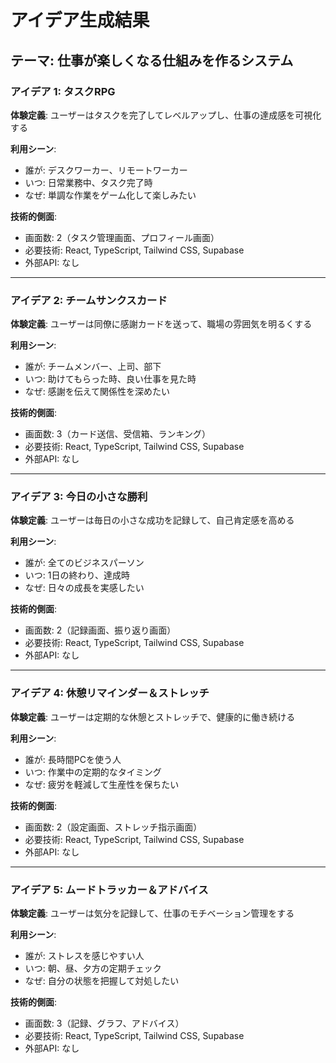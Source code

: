 # アイデア生成結果

## テーマ: 仕事が楽しくなる仕組みを作るシステム

### アイデア 1: タスクRPG

**体験定義**: 
ユーザーはタスクを完了してレベルアップし、仕事の達成感を可視化する

**利用シーン**:
- 誰が: デスクワーカー、リモートワーカー
- いつ: 日常業務中、タスク完了時
- なぜ: 単調な作業をゲーム化して楽しみたい

**技術的側面**:
- 画面数: 2（タスク管理画面、プロフィール画面）
- 必要技術: React, TypeScript, Tailwind CSS, Supabase
- 外部API: なし

---

### アイデア 2: チームサンクスカード

**体験定義**: 
ユーザーは同僚に感謝カードを送って、職場の雰囲気を明るくする

**利用シーン**:
- 誰が: チームメンバー、上司、部下
- いつ: 助けてもらった時、良い仕事を見た時
- なぜ: 感謝を伝えて関係性を深めたい

**技術的側面**:
- 画面数: 3（カード送信、受信箱、ランキング）
- 必要技術: React, TypeScript, Tailwind CSS, Supabase
- 外部API: なし

---

### アイデア 3: 今日の小さな勝利

**体験定義**: 
ユーザーは毎日の小さな成功を記録して、自己肯定感を高める

**利用シーン**:
- 誰が: 全てのビジネスパーソン
- いつ: 1日の終わり、達成時
- なぜ: 日々の成長を実感したい

**技術的側面**:
- 画面数: 2（記録画面、振り返り画面）
- 必要技術: React, TypeScript, Tailwind CSS, Supabase
- 外部API: なし

---

### アイデア 4: 休憩リマインダー＆ストレッチ

**体験定義**: 
ユーザーは定期的な休憩とストレッチで、健康的に働き続ける

**利用シーン**:
- 誰が: 長時間PCを使う人
- いつ: 作業中の定期的なタイミング
- なぜ: 疲労を軽減して生産性を保ちたい

**技術的側面**:
- 画面数: 2（設定画面、ストレッチ指示画面）
- 必要技術: React, TypeScript, Tailwind CSS, Supabase
- 外部API: なし

---

### アイデア 5: ムードトラッカー＆アドバイス

**体験定義**: 
ユーザーは気分を記録して、仕事のモチベーション管理をする

**利用シーン**:
- 誰が: ストレスを感じやすい人
- いつ: 朝、昼、夕方の定期チェック
- なぜ: 自分の状態を把握して対処したい

**技術的側面**:
- 画面数: 3（記録、グラフ、アドバイス）
- 必要技術: React, TypeScript, Tailwind CSS, Supabase
- 外部API: なし